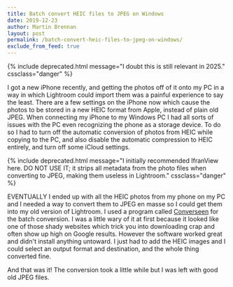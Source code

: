 ```yaml
---
title: Batch convert HEIC files to JPEG on Windows
date: 2019-12-23
author: Martin Brennan
layout: post
permalink: /batch-convert-heic-files-to-jpeg-on-windows/
exclude_from_feed: true
---
```


{% include deprecated.html message="I doubt this is still relevant in 2025." cssclass="danger" %}

I got a new iPhone recently, and getting the photos off of it onto my PC in a way in which Lightroom could import them was a painful experience to say the least. There are a few settings on the iPhone now which cause the photos to be stored in a new HEIC format from Apple, instead of plain old JPEG. When connecting my iPhone to my Windows PC I had all sorts of issues with the PC even recognizing the phone as a storage device. To do so I had to turn off the automatic conversion of photos from HEIC while copying to the PC, and also disable the automatic compression to HEIC entirely, and turn off some iCloud settings.

{% include deprecated.html message="I initially recommended IfranView here. DO NOT USE IT; it strips all metadata from the photo files when converting to JPEG, making them useless in Lightroom." cssclass="danger" %}

EVENTUALLY I ended up with all the HEIC photos from my phone on my PC and I needed a way to convert them to JPEG en masse so I could get them into my old version of Lightroom. I used a program called [Converseen](http://converseen.fasterland.net/) for the batch conversion. I was a little wary of it at first because it looked like one of those shady websites which trick you into downloading crap and often show up high on Google results. However the software worked great and didn't install anything untoward. I just had to add the HEIC images and I could select an output format and destination, and the whole thing converted fine.

And that was it! The conversion took a little while but I was left with good old JPEG files.